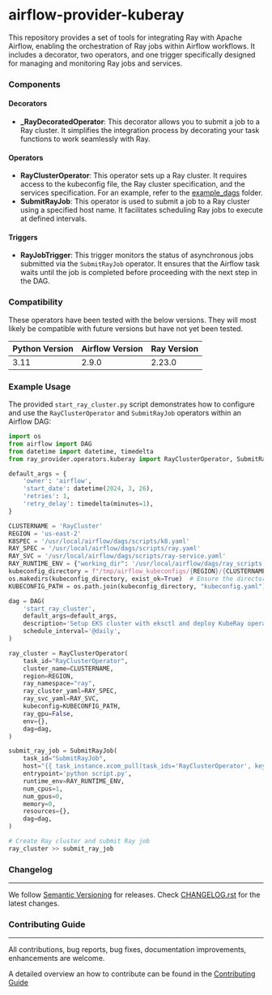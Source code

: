 # airflow-provider-kuberay

This repository provides a set of tools for integrating Ray with Apache Airflow, enabling the orchestration of Ray jobs within Airflow workflows. It includes a decorator, two operators, and one trigger specifically designed for managing and monitoring Ray jobs and services.

### Components

#### Decorators
- **_RayDecoratedOperator**: This decorator allows you to submit a job to a Ray cluster. It simplifies the integration process by decorating your task functions to work seamlessly with Ray.

#### Operators
- **RayClusterOperator**: This operator sets up a Ray cluster. It requires access to the kubeconfig file, the Ray cluster specification, and the services specification. For an example, refer to the [example_dags](https://github.com/astronomer/airflow-provider-kuberay/tree/main/ray_provider/example_dags) folder.
- **SubmitRayJob**: This operator is used to submit a job to a Ray cluster using a specified host name. It facilitates scheduling Ray jobs to execute at defined intervals.

#### Triggers
- **RayJobTrigger**: This trigger monitors the status of asynchronous jobs submitted via the `SubmitRayJob` operator. It ensures that the Airflow task waits until the job is completed before proceeding with the next step in the DAG.

### Compatibility

These operators have been tested with the below versions. They will most likely be compatible with future versions but have not yet been tested.

| Python Version | Airflow Version | Ray Version |
|----------------|-----------------|-------------|
| 3.11           | 2.9.0           | 2.23.0      |


### Example Usage

The provided `start_ray_cluster.py` script demonstrates how to configure and use the `RayClusterOperator` and `SubmitRayJob` operators within an Airflow DAG:

```python
import os
from airflow import DAG
from datetime import datetime, timedelta
from ray_provider.operators.kuberay import RayClusterOperator, SubmitRayJob

default_args = {
    'owner': 'airflow',
    'start_date': datetime(2024, 3, 26),
    'retries': 1,
    'retry_delay': timedelta(minutes=1),
}

CLUSTERNAME = 'RayCluster'
REGION = 'us-east-2'
K8SPEC = '/usr/local/airflow/dags/scripts/k8.yaml'
RAY_SPEC = '/usr/local/airflow/dags/scripts/ray.yaml'
RAY_SVC = '/usr/local/airflow/dags/scripts/ray-service.yaml'
RAY_RUNTIME_ENV = {"working_dir": '/usr/local/airflow/dags/ray_scripts'}
kubeconfig_directory = f"/tmp/airflow_kubeconfigs/{REGION}/{CLUSTERNAME}/"
os.makedirs(kubeconfig_directory, exist_ok=True)  # Ensure the directory exists
KUBECONFIG_PATH = os.path.join(kubeconfig_directory, "kubeconfig.yaml")

dag = DAG(
    'start_ray_cluster',
    default_args=default_args,
    description='Setup EKS cluster with eksctl and deploy KubeRay operator',
    schedule_interval='@daily',
)

ray_cluster = RayClusterOperator(
    task_id="RayClusterOperator",
    cluster_name=CLUSTERNAME,
    region=REGION,
    ray_namespace="ray",
    ray_cluster_yaml=RAY_SPEC,
    ray_svc_yaml=RAY_SVC,
    kubeconfig=KUBECONFIG_PATH,
    ray_gpu=False,
    env={},
    dag=dag,
)

submit_ray_job = SubmitRayJob(
    task_id="SubmitRayJob",
    host="{{ task_instance.xcom_pull(task_ids='RayClusterOperator', key='dashboard') }}",
    entrypoint='python script.py',
    runtime_env=RAY_RUNTIME_ENV,
    num_cpus=1,
    num_gpus=0,
    memory=0,
    resources={},
    dag=dag,
)

# Create Ray cluster and submit Ray job
ray_cluster >> submit_ray_job
```

### Changelog
_________

We follow [Semantic Versioning](https://semver.org/) for releases.
Check [CHANGELOG.rst](https://github.com/astronomer/airflow-provider-kuberay/blob/main/CHANGELOG.rst)
for the latest changes.


### Contributing Guide
__________________

All contributions, bug reports, bug fixes, documentation improvements, enhancements are welcome.

A detailed overview an how to contribute can be found in the [Contributing Guide](https://github.com/astronomer/airflow-provider-kuberay/blob/main/CONTRIBUTING.rst)